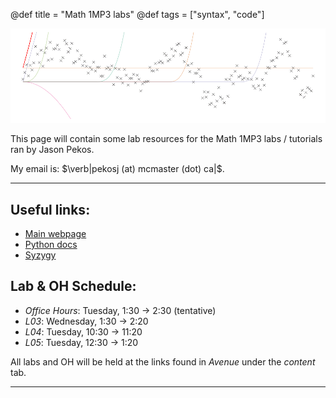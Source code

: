 @def title = "Math 1MP3 labs"
@def tags = ["syntax", "code"]

![header](https://raw.githubusercontent.com/JasonPekos/CppSplines/main/cubicanim.gif)



This page will contain some lab resources for the Math 1MP3 labs / tutorials ran by Jason Pekos.

 My email is: $\verb|pekosj (at) mcmaster (dot) ca|$.

---

## Useful links:

- [Main webpage](https://ms.mcmaster.ca/lovric/1MP3.html)
- [Python docs](https://docs.python.org/3/tutorial/)
- [Syzygy](https://mcmaster.syzygy.ca/)


## Lab & OH Schedule:

- *Office Hours*: Tuesday, 1:30 -> 2:30 (tentative)
- *L03*: Wednesday, 1:30 -> 2:20
- *L04*: Tuesday, 10:30 -> 11:20
- *L05*: Tuesday, 12:30 -> 1:20

All labs and OH will be held at the links found in _Avenue_ under the _content_ tab.


---